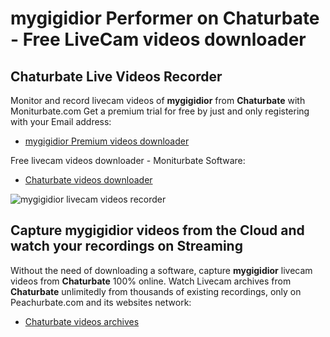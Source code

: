 # mygigidior Performer on Chaturbate - Free LiveCam videos downloader

## Chaturbate Live Videos Recorder

Monitor and record livecam videos of **mygigidior** from **Chaturbate** with Moniturbate.com
Get a premium trial for free by just and only registering with your Email address:
* [mygigidior Premium videos downloader](https://moniturbate.com/request-demo-licence-key.html)

Free livecam videos downloader - Moniturbate Software:
* [Chaturbate videos downloader](https://moniturbate.com/moniturbate-download-software.html)

![mygigidior livecam videos recorder](https://peachurnet.com/templates/moniturbate-software.png)


## Capture mygigidior videos from the Cloud and watch your recordings on Streaming

Without the need of downloading a software, capture **mygigidior** livecam videos from **Chaturbate** 100% online.
Watch Livecam archives from **Chaturbate** unlimitedly from thousands of existing recordings, only on Peachurbate.com and its websites network:
* [Chaturbate videos archives](https://peachurnet.com/)